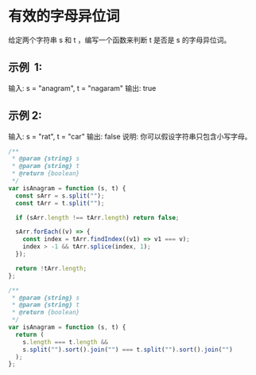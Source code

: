 # 有效的字母异位词

给定两个字符串 s 和 t ，编写一个函数来判断 t 是否是 s 的字母异位词。

## 示例  1:

输入: s = "anagram", t = "nagaram"
输出: true

## 示例 2:

输入: s = "rat", t = "car"
输出: false
说明:
你可以假设字符串只包含小写字母。

```js
/**
 * @param {string} s
 * @param {string} t
 * @return {boolean}
 */
var isAnagram = function (s, t) {
  const sArr = s.split("");
  const tArr = t.split("");

  if (sArr.length !== tArr.length) return false;

  sArr.forEach((v) => {
    const index = tArr.findIndex((v1) => v1 === v);
    index > -1 && tArr.splice(index, 1);
  });

  return !tArr.length;
};
```

```js
/**
 * @param {string} s
 * @param {string} t
 * @return {boolean}
 */
var isAnagram = function (s, t) {
  return (
    s.length === t.length &&
    s.split("").sort().join("") === t.split("").sort().join("")
  );
};
```
